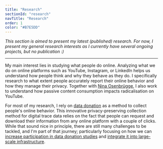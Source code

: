 ```yaml
---
title: "Research"
sectionId: "research"
navTitle: "Research"
order: 1
color: "#B7E5DD"
---
```


*This section is aimed to present my latest (published) research. For now, I present my general research interests as I currently have several ongoing projects, but no publication :)*

---

My main interest lies in studying what people do online. Analyzing what we do on online platforms such as YouTube, Instagram, or LinkedIn helps us understand how people think and why they behave as they do. I specifically research to what extent people accurately report their online behavior and how they manage their privacy. Together with [Nina Osenbrügge](https://www.mzes.uni-mannheim.de/en/people/detail/nina-osenbruegge), I also work to understand how passive content consumption impacts radicalisation on YouTube.

For most of my research, I rely on [data donation](https://github.com/frodew/workshop_spp_annual_meeting) as a method to collect people's online behavior. This innovative privacy-preserving collection method for digital trace data relies on the fact that people can request and download their information from any online platform with a couple of clicks. While that sound nice in principle, there are still many challenges to be tackled, and I'm part of that journey; particularly focusing on how we can [increase participation in data donation studies](https://osf.io/kuqsm) and [integrate it into large-scale infrastructure](https://data-donation-science.de/).
